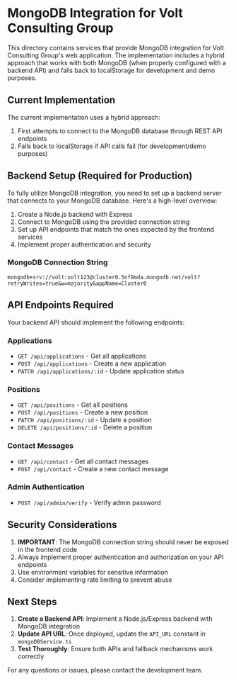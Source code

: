 
# MongoDB Integration for Volt Consulting Group

This directory contains services that provide MongoDB integration for Volt Consulting Group's web application. The implementation includes a hybrid approach that works with both MongoDB (when properly configured with a backend API) and falls back to localStorage for development and demo purposes.

## Current Implementation

The current implementation uses a hybrid approach:

1. First attempts to connect to the MongoDB database through REST API endpoints
2. Falls back to localStorage if API calls fail (for development/demo purposes)

## Backend Setup (Required for Production)

To fully utilize MongoDB integration, you need to set up a backend server that connects to your MongoDB database. Here's a high-level overview:

1. Create a Node.js backend with Express
2. Connect to MongoDB using the provided connection string
3. Set up API endpoints that match the ones expected by the frontend services
4. Implement proper authentication and security

### MongoDB Connection String

```
mongodb+srv://volt:volt123@cluster0.5nf8mda.mongodb.net/volt?retryWrites=true&w=majority&appName=Cluster0
```

## API Endpoints Required

Your backend API should implement the following endpoints:

### Applications
- `GET /api/applications` - Get all applications
- `POST /api/applications` - Create a new application
- `PATCH /api/applications/:id` - Update application status

### Positions
- `GET /api/positions` - Get all positions
- `POST /api/positions` - Create a new position
- `PATCH /api/positions/:id` - Update a position
- `DELETE /api/positions/:id` - Delete a position

### Contact Messages
- `GET /api/contact` - Get all contact messages
- `POST /api/contact` - Create a new contact message

### Admin Authentication
- `POST /api/admin/verify` - Verify admin password

## Security Considerations

1. **IMPORTANT**: The MongoDB connection string should never be exposed in the frontend code
2. Always implement proper authentication and authorization on your API endpoints
3. Use environment variables for sensitive information
4. Consider implementing rate limiting to prevent abuse

## Next Steps

1. **Create a Backend API**: Implement a Node.js/Express backend with MongoDB integration
2. **Update API URL**: Once deployed, update the `API_URL` constant in `mongoDBService.ts`
3. **Test Thoroughly**: Ensure both APIs and fallback mechanisms work correctly

For any questions or issues, please contact the development team.
